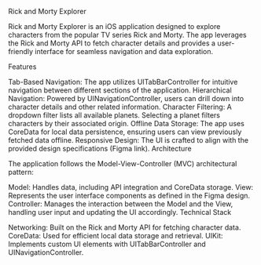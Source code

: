 Rick and Morty Explorer

Rick and Morty Explorer is an iOS application designed to explore characters from the popular TV series Rick and Morty. The app leverages the Rick and Morty API to fetch character details and provides a user-friendly interface for seamless navigation and data exploration.

Features

Tab-Based Navigation: The app utilizes UITabBarController for intuitive navigation between different sections of the application.
Hierarchical Navigation: Powered by UINavigationController, users can drill down into character details and other related information.
Character Filtering: A dropdown filter lists all available planets. Selecting a planet filters characters by their associated origin.
Offline Data Storage: The app uses CoreData for local data persistence, ensuring users can view previously fetched data offline.
Responsive Design: The UI is crafted to align with the provided design specifications (Figma link).
Architecture

The application follows the Model-View-Controller (MVC) architectural pattern:

Model: Handles data, including API integration and CoreData storage.
View: Represents the user interface components as defined in the Figma design.
Controller: Manages the interaction between the Model and the View, handling user input and updating the UI accordingly.
Technical Stack

Networking: Built on the Rick and Morty API for fetching character data.
CoreData: Used for efficient local data storage and retrieval.
UIKit: Implements custom UI elements with UITabBarController and UINavigationController.
